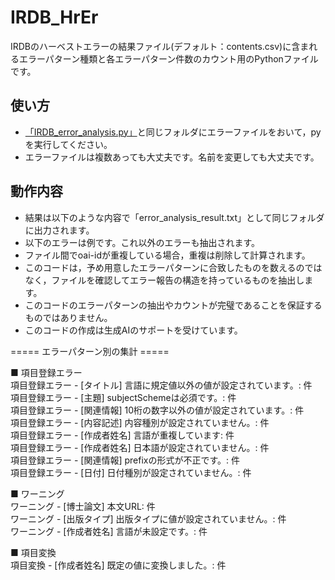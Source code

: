 # IRDB_HrEr
IRDBのハーベストエラーの結果ファイル(デフォルト：contents.csv)に含まれるエラーパターン種類と各エラーパターン件数のカウント用のPythonファイルです。

## 使い方
- [「IRDB_error_analysis.py」](https://github.com/hellboy84/IRDB_HrEr/blob/main/IRDB_error_analysis.py)と同じフォルダにエラーファイルをおいて，pyを実行してください。
- エラーファイルは複数あっても大丈夫です。名前を変更しても大丈夫です。

## 動作内容
- 結果は以下のような内容で「error_analysis_result.txt」として同じフォルダに出力されます。
- 以下のエラーは例です。これ以外のエラーも抽出されます。
- ファイル間でoai-idが重複している場合，重複は削除して計算されます。
- このコードは，予め用意したエラーパターンに合致したものを数えるのではなく，ファイルを確認してエラー報告の構造を持っているものを抽出します。
- このコードのエラーパターンの抽出やカウントが完璧であることを保証するものではありません。
- このコードの作成は生成AIのサポートを受けています。

===== エラーパターン別の集計 =====    
    
■ 項目登録エラー  
項目登録エラー - [タイトル] 言語に規定値以外の値が設定されています。: 件  
項目登録エラー - [主題] subjectSchemeは必須です。: 件  
項目登録エラー - [関連情報] 10桁の数字以外の値が設定されています。: 件  
項目登録エラー - [内容記述] 内容種別が設定されていません。: 件  
項目登録エラー - [作成者姓名] 言語が重複しています: 件  
項目登録エラー - [作成者姓名] 日本語が設定されていません。: 件  
項目登録エラー - [関連情報] prefixの形式が不正です。: 件  
項目登録エラー - [日付] 日付種別が設定されていません。: 件  
  
■ ワーニング  
ワーニング - [博士論文] 本文URL: 件  
ワーニング - [出版タイプ] 出版タイプに値が設定されていません。: 件  
ワーニング - [作成者姓名] 言語が未設定です。: 件  
  
■ 項目変換  
項目変換 - [作成者姓名] 既定の値に変換しました。: 件  


